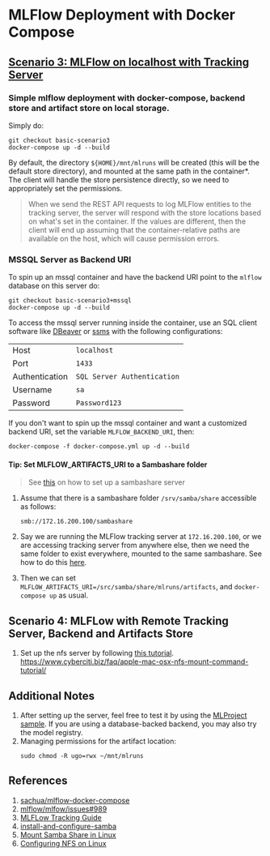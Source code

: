 # MLFlow Deployment with Docker Compose

## [Scenario 3: MLFlow on localhost with Tracking Server](https://www.mlflow.org/docs/latest/tracking.html#scenario-3-mlflow-on-localhost-with-tracking-server)

### Simple mlflow deployment with docker-compose, backend store and artifact store on local storage.

Simply do:

```
git checkout basic-scenario3
docker-compose up -d --build
```

By default, the directory `${HOME}/mnt/mlruns` will be created (this will be the default store directory),
and mounted at the same path in the container*. The client will handle the store persistence directly, so we
need to appropriately set the permissions.

> When we send the REST API requests to log MLFlow entities to the tracking server,
> the server will respond with the store locations based on what's set in the container. If the values
> are different, then the client will end up assuming that the container-relative paths are available
> on the host, which will cause permission errors.

### MSSQL Server as Backend URI

To spin up an mssql container and have the backend URI point to the `mlflow` database on this server do:

```
git checkout basic-scenario3+mssql
docker-compose up -d --build
```

To access the mssql server running inside the container, use an SQL client software like [DBeaver](https://dbeaver.io/)
or [ssms](https://learn.microsoft.com/en-us/sql/ssms/download-sql-server-management-studio-ssms?view=sql-server-ver16)
with the following configurations:

|||
|-|-|
|Host|`localhost`|
|Port|`1433`|
|Authentication|`SQL Server Authentication`|
|Username|`sa`|
|Password|`Password123`|

If you don't want to spin up the mssql container and want a customized backend URI, set the variable `MLFLOW_BACKEND_URI`, then:

```
docker-compose -f docker-compose.yml up -d --build 
```

#### Tip: Set MLFLOW_ARTIFACTS_URI to a Sambashare folder

> See [this](https://ubuntu.com/tutorials/install-and-configure-samba#1-overview)
> on how to set up a sambashare server

1. Assume that there is a sambashare folder `/srv/samba/share` accessible as follows:
    ```
    smb://172.16.200.100/sambashare
    ```
2. Say we are running the MLFlow tracking server at `172.16.200.100`, or we are accessing
   tracking server from anywhere else, then we need the same folder to exist everywhere,
   mounted to the same sambashare. See how to do this [here](https://chrisrmiller.com/mount-samba-share-in-ubuntu/).

3. Then we can set `MLFLOW_ARTIFACTS_URI=/src/samba/share/mlruns/artifacts`, and `docker-compose up` as usual.

## Scenario 4: MLFLow with Remote Tracking Server, Backend and Artifacts Store

1. Set up the nfs server by following [this tutorial](https://linuxconfig.org/how-to-configure-nfs-on-linux).
   https://www.cyberciti.biz/faq/apple-mac-osx-nfs-mount-command-tutorial/
## Additional Notes

1. After setting up the server, feel free to test it by using the [MLProject sample](mlproject-sample). If you are using
a database-backed backend, you may also try the model registry.
2. Managing permissions for the artifact location:
    ```
    sudo chmod -R ugo=rwx ~/mnt/mlruns
    ```

## References

1. [sachua/mlflow-docker-compose](https://github.com/sachua/mlflow-docker-compose)
2. [mlflow/mlfow/issues#989](https://github.com/mlflow/mlflow/issues/989#issuecomment-473491268)
3. [MLFLow Tracking Guide](https://www.mlflow.org/docs/latest/tracking.html#storage)
4. [install-and-configure-samba](https://ubuntu.com/tutorials/install-and-configure-samba#1-overview)
5. [Mount Samba Share in Linux](https://chrisrmiller.com/mount-samba-share-in-ubuntu/)
6. [Configuring NFS on Linux](https://linuxconfig.org/how-to-configure-nfs-on-linux)
